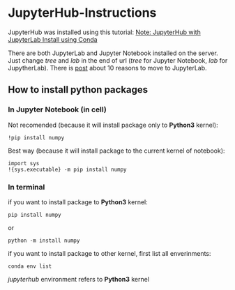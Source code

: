 # JupyterHub-Instructions

JupyterHub was installed using this tutorial: [Note: JupyterHub with JupyterLab Install using Conda](https://www.pugetsystems.com/labs/hpc/Note-JupyterHub-with-JupyterLab-Install-using-Conda-1729/?__cf_chl_captcha_tk__=2b09eabaee415536161c510f692993167f0fae39-1605719268-0-AT0lMwu6Nq5_klECiVLrHm1lSOYR-Xgj_p1h1z3SMHWZOxNAcNFfcA81gy-W3c0EehzlXvCeEFzl_7_z6j8qyfCJVgMVOQAZZxtTQPeSWVNM-fG1edis8D9um7_Z6BktMeetiFSG1Jr9c9U0uSEKvT3_TXkt7twDIlpr_CuHtjcRiYqrI1HkBt5Bo67anv-wnfd38uAcc8byWJBvo06rPWG0E-hN11QlIGbzYBZAgSLUJqYxPyndkYx9lHV3BUmL33DQMpJVeKJ09dQRIg39MjEohMt7K_jNA47m_nUoQQEVaFqGgZzHejzEBZ-pLHZoy0CElaEbuGnLji2QOS7Eo9Ewp7pVj7Aap4U8a9ApuvyVS_9OeBPE0q8_hnKrXIDz4YEzaKcDmgXewLoTVy9XwIrg4JSDK7x8RM1DsmUV5Z4vFNuejxyA5hlb5wJ1PB3UAAt8klMkqEoCIk8mUWnwFHRgp0nQ5sb7tp3XiXcKVn9kiG4J-51Ld-tzk6hNYHHXcmT4Vc215MpftE_YKQo0VkyiVmaX5YHnBX5kwPwyI1eoetEPC_zRL8HNyHFaRUejGkcem3kaUdlFulI7wpRvemudlphsn9MDUGogeY9zfWby)


There are both JupyterLab and Jupyter Notebook installed on the server. Just change *tree* and *lab* in the end of url (*tree* for Jupyter Notebook, *lab* for JupytherLab). There is [post](https://www.analyticsvidhya.com/blog/2020/06/10-powerful-reasons-jupyterlab-data-science/) about 10 reasons to move to JupyterLab. 

## How to install python packages

### In Jupyter Notebook (in cell)
Not recomended (because it will install package only to **Python3** kernel):
```
!pip install numpy
```
Best way (because it will install package to the current kernel of notebook):
```
import sys
!{sys.executable} -m pip install numpy
```

### In terminal
if you want to install package to **Python3** kernel:
```
pip install numpy
```
or 
```
python -m install numpy
```

if you want to install package to other kernel, first list all enverinments:
```
conda env list
```
*jupyterhub* environment refers to **Python3** kernel
